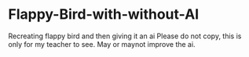 # Flappy-Bird-with-without-AI
Recreating flappy bird and then giving it an ai
Please do not copy, this is only for my teacher to see. May or maynot improve the ai.
